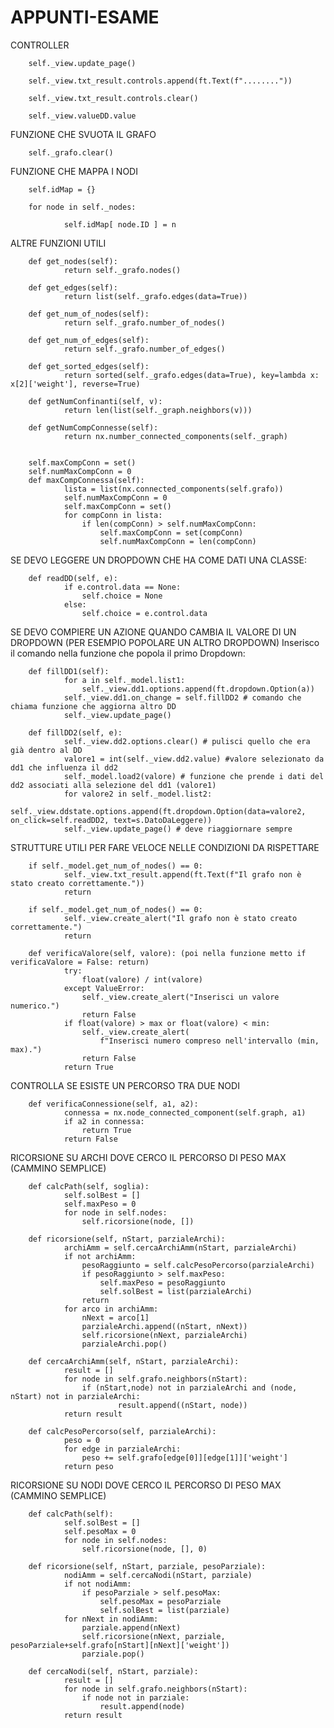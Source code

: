 # APPUNTI-ESAME

CONTROLLER

        self._view.update_page()
        
        self._view.txt_result.controls.append(ft.Text(f"........"))
        
        self._view.txt_result.controls.clear()
        
        self._view.valueDD.value


FUNZIONE CHE SVUOTA IL GRAFO

        self._grafo.clear()


FUNZIONE CHE MAPPA I NODI

        self.idMap = {}

        for node in self._nodes:

                self.idMap[ node.ID ] = n

ALTRE FUNZIONI UTILI

        def get_nodes(self):
                return self._grafo.nodes()
        
        def get_edges(self):
                return list(self._grafo.edges(data=True))
        
        def get_num_of_nodes(self):
                return self._grafo.number_of_nodes()
        
        def get_num_of_edges(self):
                return self._grafo.number_of_edges()
        
        def get_sorted_edges(self):
                return sorted(self._grafo.edges(data=True), key=lambda x: x[2]['weight'], reverse=True)
        
        def getNumConfinanti(self, v):
                return len(list(self._graph.neighbors(v)))

        def getNumCompConnesse(self):
                return nx.number_connected_components(self._graph)


        self.maxCompConn = set()
        self.numMaxCompConn = 0
        def maxCompConnessa(self):
                lista = list(nx.connected_components(self.grafo))
                self.numMaxCompConn = 0
                self.maxCompConn = set()
                for compConn in lista:
                    if len(compConn) > self.numMaxCompConn:
                        self.maxCompConn = set(compConn)
                        self.numMaxCompConn = len(compConn)

SE DEVO LEGGERE UN DROPDOWN CHE HA COME DATI UNA CLASSE:

        def readDD(self, e):
                if e.control.data == None:
                    self.choice = None
                else:
                    self.choice = e.control.data

SE DEVO COMPIERE UN AZIONE QUANDO CAMBIA IL VALORE DI UN DROPDOWN (PER ESEMPIO POPOLARE UN ALTRO DROPDOWN)
Inserisco il comando nella funzione che popola il primo Dropdown:

        def fillDD1(self):
                for a in self._model.list1:
                    self._view.dd1.options.append(ft.dropdown.Option(a))
                self._view.dd1.on_change = self.fillDD2 # comando che chiama funzione che aggiorna altro DD
                self._view.update_page()
                
        def fillDD2(self, e):
                self._view.dd2.options.clear() # pulisci quello che era già dentro al DD
                valore1 = int(self._view.dd2.value) #valore selezionato da dd1 che influenza il dd2
                self._model.load2(valore) # funzione che prende i dati del dd2 associati alla selezione del dd1 (valore1)
                for valore2 in self._model.list2:
                    self._view.ddstate.options.append(ft.dropdown.Option(data=valore2, on_click=self.readDD2, text=s.DatoDaLeggere))
                self._view.update_page() # deve riaggiornare sempre

STRUTTURE UTILI PER FARE VELOCE NELLE CONDIZIONI DA RISPETTARE

        if self._model.get_num_of_nodes() == 0:
                self._view.txt_result.append(ft.Text(f"Il grafo non è stato creato correttamente."))
                return
                
        if self._model.get_num_of_nodes() == 0:
                self._view.create_alert("Il grafo non è stato creato correttamente.")
                return
                
        def verificaValore(self, valore): (poi nella funzione metto if verificaValore = False: return)
                try:
                    float(valore) / int(valore)
                except ValueError:
                    self._view.create_alert("Inserisci un valore numerico.")
                    return False
                if float(valore) > max or float(valore) < min:
                    self._view.create_alert(
                        f"Inserisci numero compreso nell'intervallo (min, max).")
                    return False
                return True

CONTROLLA SE ESISTE UN PERCORSO TRA DUE NODI

        def verificaConnessione(self, a1, a2):
                connessa = nx.node_connected_component(self.graph, a1)
                if a2 in connessa:
                    return True
                return False

RICORSIONE SU ARCHI DOVE CERCO IL PERCORSO DI PESO MAX (CAMMINO SEMPLICE)

        def calcPath(self, soglia):
                self.solBest = []
                self.maxPeso = 0
                for node in self.nodes:
                    self.ricorsione(node, [])
        
        def ricorsione(self, nStart, parzialeArchi):
                archiAmm = self.cercaArchiAmm(nStart, parzialeArchi)
                if not archiAmm:
                    pesoRaggiunto = self.calcPesoPercorso(parzialeArchi)
                    if pesoRaggiunto > self.maxPeso:
                        self.maxPeso = pesoRaggiunto
                        self.solBest = list(parzialeArchi)
                    return
                for arco in archiAmm:
                    nNext = arco[1]
                    parzialeArchi.append((nStart, nNext))
                    self.ricorsione(nNext, parzialeArchi)
                    parzialeArchi.pop()
        
        def cercaArchiAmm(self, nStart, parzialeArchi):
                result = []
                for node in self.grafo.neighbors(nStart):
                    if (nStart,node) not in parzialeArchi and (node, nStart) not in parzialeArchi:
                            result.append((nStart, node))
                return result

        def calcPesoPercorso(self, parzialeArchi):
                peso = 0
                for edge in parzialeArchi:
                    peso += self.grafo[edge[0]][edge[1]]['weight']
                return peso

RICORSIONE SU NODI DOVE CERCO IL PERCORSO DI PESO MAX (CAMMINO SEMPLICE)

        def calcPath(self):
                self.solBest = []
                self.pesoMax = 0
                for node in self.nodes:
                    self.ricorsione(node, [], 0)
        
        def ricorsione(self, nStart, parziale, pesoParziale):
                nodiAmm = self.cercaNodi(nStart, parziale)
                if not nodiAmm:
                    if pesoParziale > self.pesoMax:
                        self.pesoMax = pesoParziale
                        self.solBest = list(parziale)
                for nNext in nodiAmm:
                    parziale.append(nNext)
                    self.ricorsione(nNext, parziale, pesoParziale+self.grafo[nStart][nNext]['weight'])
                    parziale.pop()
                    
        def cercaNodi(self, nStart, parziale):
                result = []
                for node in self.grafo.neighbors(nStart):
                    if node not in parziale:
                        result.append(node)
                return result



        
